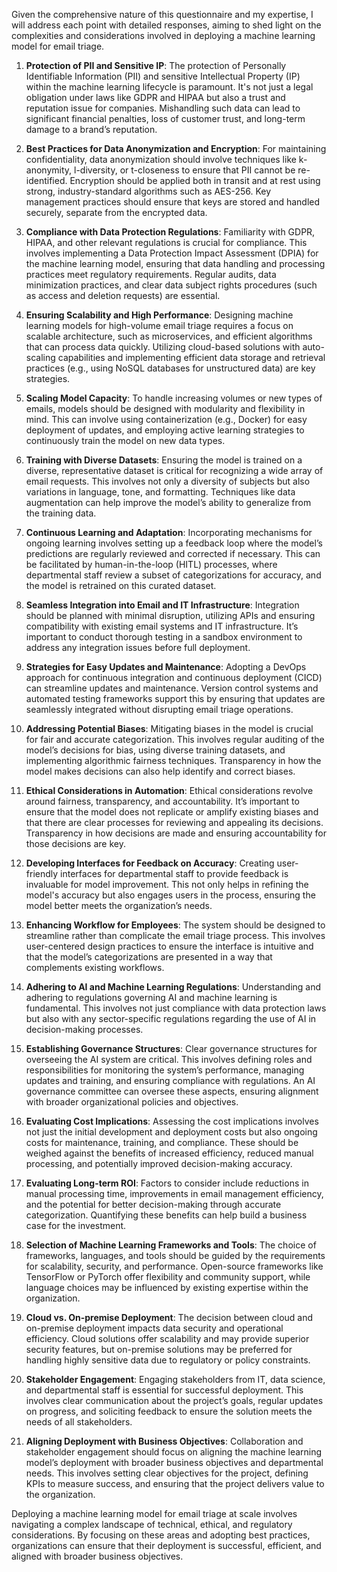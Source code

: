 Given the comprehensive nature of this questionnaire and my expertise, I will address each point with detailed responses, aiming to shed light on the complexities and considerations involved in deploying a machine learning model for email triage.

1. **Protection of PII and Sensitive IP**: The protection of Personally Identifiable Information (PII) and sensitive Intellectual Property (IP) within the machine learning lifecycle is paramount. It's not just a legal obligation under laws like GDPR and HIPAA but also a trust and reputation issue for companies. Mishandling such data can lead to significant financial penalties, loss of customer trust, and long-term damage to a brand’s reputation.

2. **Best Practices for Data Anonymization and Encryption**: For maintaining confidentiality, data anonymization should involve techniques like k-anonymity, l-diversity, or t-closeness to ensure that PII cannot be re-identified. Encryption should be applied both in transit and at rest using strong, industry-standard algorithms such as AES-256. Key management practices should ensure that keys are stored and handled securely, separate from the encrypted data.

3. **Compliance with Data Protection Regulations**: Familiarity with GDPR, HIPAA, and other relevant regulations is crucial for compliance. This involves implementing a Data Protection Impact Assessment (DPIA) for the machine learning model, ensuring that data handling and processing practices meet regulatory requirements. Regular audits, data minimization practices, and clear data subject rights procedures (such as access and deletion requests) are essential.

4. **Ensuring Scalability and High Performance**: Designing machine learning models for high-volume email triage requires a focus on scalable architecture, such as microservices, and efficient algorithms that can process data quickly. Utilizing cloud-based solutions with auto-scaling capabilities and implementing efficient data storage and retrieval practices (e.g., using NoSQL databases for unstructured data) are key strategies.

5. **Scaling Model Capacity**: To handle increasing volumes or new types of emails, models should be designed with modularity and flexibility in mind. This can involve using containerization (e.g., Docker) for easy deployment of updates, and employing active learning strategies to continuously train the model on new data types.

6. **Training with Diverse Datasets**: Ensuring the model is trained on a diverse, representative dataset is critical for recognizing a wide array of email requests. This involves not only a diversity of subjects but also variations in language, tone, and formatting. Techniques like data augmentation can help improve the model’s ability to generalize from the training data.

7. **Continuous Learning and Adaptation**: Incorporating mechanisms for ongoing learning involves setting up a feedback loop where the model’s predictions are regularly reviewed and corrected if necessary. This can be facilitated by human-in-the-loop (HITL) processes, where departmental staff review a subset of categorizations for accuracy, and the model is retrained on this curated dataset.

8. **Seamless Integration into Email and IT Infrastructure**: Integration should be planned with minimal disruption, utilizing APIs and ensuring compatibility with existing email systems and IT infrastructure. It’s important to conduct thorough testing in a sandbox environment to address any integration issues before full deployment.

9. **Strategies for Easy Updates and Maintenance**: Adopting a DevOps approach for continuous integration and continuous deployment (CICD) can streamline updates and maintenance. Version control systems and automated testing frameworks support this by ensuring that updates are seamlessly integrated without disrupting email triage operations.

10. **Addressing Potential Biases**: Mitigating biases in the model is crucial for fair and accurate categorization. This involves regular auditing of the model’s decisions for bias, using diverse training datasets, and implementing algorithmic fairness techniques. Transparency in how the model makes decisions can also help identify and correct biases.

11. **Ethical Considerations in Automation**: Ethical considerations revolve around fairness, transparency, and accountability. It’s important to ensure that the model does not replicate or amplify existing biases and that there are clear processes for reviewing and appealing its decisions. Transparency in how decisions are made and ensuring accountability for those decisions are key.

12. **Developing Interfaces for Feedback on Accuracy**: Creating user-friendly interfaces for departmental staff to provide feedback is invaluable for model improvement. This not only helps in refining the model's accuracy but also engages users in the process, ensuring the model better meets the organization’s needs.

13. **Enhancing Workflow for Employees**: The system should be designed to streamline rather than complicate the email triage process. This involves user-centered design practices to ensure the interface is intuitive and that the model’s categorizations are presented in a way that complements existing workflows.

14. **Adhering to AI and Machine Learning Regulations**: Understanding and adhering to regulations governing AI and machine learning is fundamental. This involves not just compliance with data protection laws but also with any sector-specific regulations regarding the use of AI in decision-making processes.

15. **Establishing Governance Structures**: Clear governance structures for overseeing the AI system are critical. This involves defining roles and responsibilities for monitoring the system’s performance, managing updates and training, and ensuring compliance with regulations. An AI governance committee can oversee these aspects, ensuring alignment with broader organizational policies and objectives.

16. **Evaluating Cost Implications**: Assessing the cost implications involves not just the initial development and deployment costs but also ongoing costs for maintenance, training, and compliance. These should be weighed against the benefits of increased efficiency, reduced manual processing, and potentially improved decision-making accuracy.

17. **Evaluating Long-term ROI**: Factors to consider include reductions in manual processing time, improvements in email management efficiency, and the potential for better decision-making through accurate categorization. Quantifying these benefits can help build a business case for the investment.

18. **Selection of Machine Learning Frameworks and Tools**: The choice of frameworks, languages, and tools should be guided by the requirements for scalability, security, and performance. Open-source frameworks like TensorFlow or PyTorch offer flexibility and community support, while language choices may be influenced by existing expertise within the organization.

19. **Cloud vs. On-premise Deployment**: The decision between cloud and on-premise deployment impacts data security and operational efficiency. Cloud solutions offer scalability and may provide superior security features, but on-premise solutions may be preferred for handling highly sensitive data due to regulatory or policy constraints.

20. **Stakeholder Engagement**: Engaging stakeholders from IT, data science, and departmental staff is essential for successful deployment. This involves clear communication about the project’s goals, regular updates on progress, and soliciting feedback to ensure the solution meets the needs of all stakeholders.

21. **Aligning Deployment with Business Objectives**: Collaboration and stakeholder engagement should focus on aligning the machine learning model’s deployment with broader business objectives and departmental needs. This involves setting clear objectives for the project, defining KPIs to measure success, and ensuring that the project delivers value to the organization.

Deploying a machine learning model for email triage at scale involves navigating a complex landscape of technical, ethical, and regulatory considerations. By focusing on these areas and adopting best practices, organizations can ensure that their deployment is successful, efficient, and aligned with broader business objectives.